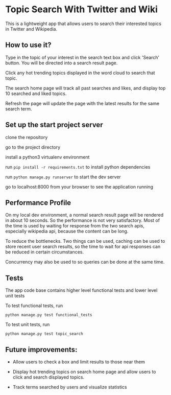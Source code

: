 # Topic Search With Twitter and Wiki

This is a lightweight app that allows users to search their interested topics in Twitter and Wikipedia.

## How to use it?

Type in the topic of your interest in the search text box and click 'Search' button. You will be directed into a
search result page. 

Click any hot trending topics displayed in the word cloud to search that topic.

The search home page will track all past searches and likes, and display top 10 searched and liked topics.

Refresh the page will update the page with the latest results for the same search term.

## Set up the start project server

clone the repository

go to the project directory

install a python3 virtualenv environment

run ```pip install -r requirements.txt``` to install python dependencies

run ```python manage.py runserver``` to start the dev server

go to localhost:8000 from your browser to see the application running



## Performance Profile

On my local dev environment, a normal search result page will be rendered in about 10 seconds. So the performance is
not very satisfactory. Most of the time is used by waiting for response from the two search apis, especially wikipedia api, 
because the content can be long.

To reduce the bottlenecks. Two things can be used, caching can be used to store recent user search results, so the 
time to wait for api responses can be reduced in certain circumstances.

Concurrency may also be used to so queries can be done at the same time.

## Tests

The app code base contains higher level functional tests and lower level unit tests

To test functional tests, run

```
python manage.py test functional_tests
```

To test unit tests, run

```
python manage.py test topic_search
```

## Future improvements:

- Allow users to check a box and limit results to those near them

- Display hot trending topics on search home page and allow users to click and search displayed topics.

- Track terms searched by users and visualize statistics




